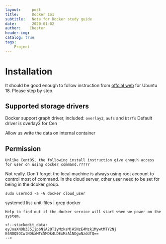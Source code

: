 ```yaml
---
layout:     post
title:      Docker 1o1
subtitle:   Note for Docker study guide
date:       2020-01-02
author:    Chester
header-img: 
catalog: true
tags:
    Project
---
```


# Installation
It should be good enough to follow instruction from [offcial web]([https://docs.docker.com/install/linux/docker-ce/ubuntu/](https://docs.docker.com/install/linux/docker-ce/ubuntu/)) for Ubuntu 18. 
Please step by step. 


## Supported storage drivers
Docker support graph driver, included:
`overlay2`, `aufs` and `btrfs`
Default driver is overlay2 for Cen

Allow us write the data on internal container

## Permission
```
Unlike CentOS, the following install instruction give enoguh access for user on using docker command.?????
```


Not really. Don't forget the local machine is always using root account to control most of command. In the cloud server, other user need to be set for being in the dcoker group.

``````
sudo usermod -a -G docker cloud_user
``````
systemctl list-unit-files | grep docker
```
Help to find out if the docker service will start when we power on the system.

<!--stackedit_data:
eyJoaXN0b3J5IjpbNjA2OTIyMzksMjA5NzE4Mzk1MywtMTY2Nj
E4NDQ5OCwtNDkxMTc5MDk4LDExMzA1NDgwNzddfQ==
-->